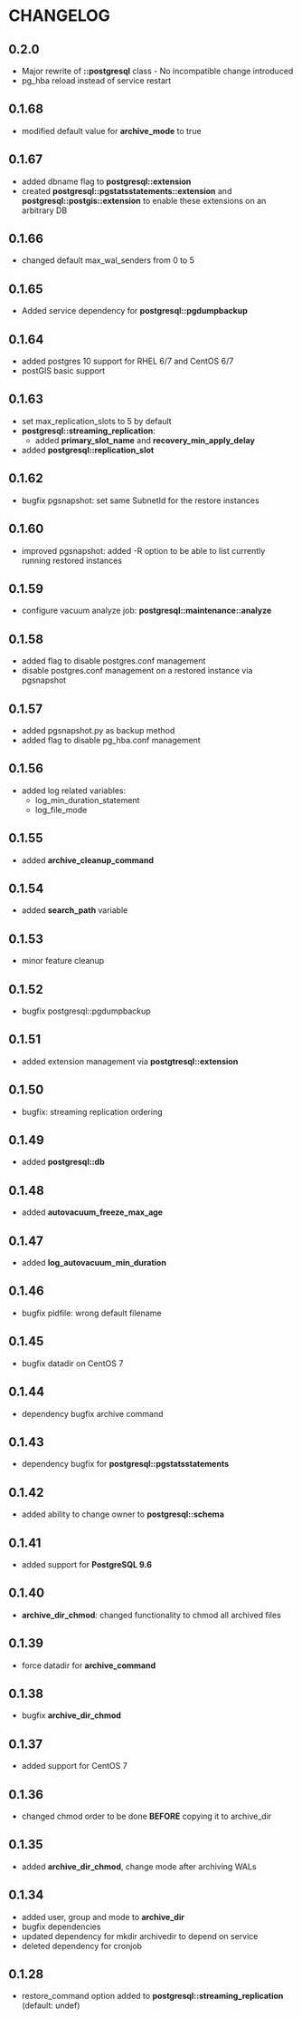 # CHANGELOG

## 0.2.0

* Major rewrite of **::postgresql** class - No incompatible change introduced
* pg_hba reload instead of service restart

## 0.1.68

* modified default value for **archive_mode** to true

## 0.1.67

* added dbname flag to **postgresql::extension**
* created **postgresql::pgstatsstatements::extension** and **postgresql::postgis::extension** to enable these extensions on an arbitrary DB

## 0.1.66

* changed default max_wal_senders from 0 to 5

## 0.1.65

* Added service dependency for **postgresql::pgdumpbackup**

## 0.1.64

* added postgres 10 support for RHEL 6/7 and CentOS 6/7
* postGIS basic support

## 0.1.63

* set max_replication_slots to 5 by default
* **postgresql::streaming_replication**:
  - added **primary_slot_name** and **recovery_min_apply_delay**
* added **postgresql::replication_slot**

## 0.1.62

* bugfix pgsnapshot: set same SubnetId for the restore instances

## 0.1.60

* improved pgsnapshot: added -R option to be able to list currently running restored instances

## 0.1.59

* configure vacuum analyze job: **postgresql::maintenance::analyze**

## 0.1.58

* added flag to disable postgres.conf management
* disable postgres.conf management on a restored instance via pgsnapshot

## 0.1.57

* added pgsnapshot.py as backup method
* added flag to disable pg_hba.conf management

## 0.1.56

* added log related variables:
  - log_min_duration_statement
  - log_file_mode

## 0.1.55

* added **archive_cleanup_command**

## 0.1.54

* added **search_path** variable

## 0.1.53

* minor feature cleanup

## 0.1.52

* bugfix postgresql::pgdumpbackup

## 0.1.51

* added extension management via **postgtresql::extension**

## 0.1.50

* bugfix: streaming replication ordering

## 0.1.49

* added **postgresql::db**

## 0.1.48

* added **autovacuum_freeze_max_age**

## 0.1.47

* added **log_autovacuum_min_duration**

## 0.1.46

* bugfix pidfile: wrong default filename

## 0.1.45

* bugfix datadir on CentOS 7

## 0.1.44

* dependency bugfix archive command

## 0.1.43

* dependency bugfix for **postgresql::pgstatsstatements**

## 0.1.42

* added ability to change owner to **postgresql::schema**

## 0.1.41

* added support for **PostgreSQL 9.6**

## 0.1.40

* **archive_dir_chmod**: changed functionality to chmod all archived files

## 0.1.39

* force datadir for **archive_command**

## 0.1.38

* bugfix **archive_dir_chmod**

## 0.1.37

* added support for CentOS 7

## 0.1.36

* changed chmod order to be done **BEFORE** copying it to archive_dir

## 0.1.35

* added **archive_dir_chmod**, change mode after archiving WALs

## 0.1.34

* added user, group and mode to **archive_dir**
* bugfix dependencies
* updated dependency for mkdir archivedir to depend on service
* deleted dependency for cronjob

## 0.1.28

* restore_command option added to **postgresql::streaming_replication** (default: undef)
